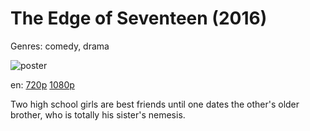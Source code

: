 # The Edge of Seventeen (2016)

Genres: comedy, drama

![poster](http://image.tmdb.org/t/p/w500/gxK80WUwkQePpXpzRdpob0i7DD5.jpg)

en:
  [720p](magnet:?xt=urn:btih:5377C16E12F433E39183DE29EB56BA2A1C79D6C9&tr=udp://glotorrents.pw:6969/announce&tr=udp://tracker.opentrackr.org:1337/announce&tr=udp://torrent.gresille.org:80/announce&tr=udp://tracker.openbittorrent.com:80&tr=udp://tracker.coppersurfer.tk:6969&tr=udp://tracker.leechers-paradise.org:6969&tr=udp://p4p.arenabg.ch:1337&tr=udp://tracker.internetwarriors.net:1337)
  [1080p](magnet:?xt=urn:btih:A3A1299AD388D7DE11E0EC85AEA3B33BC0DD117C&tr=udp://glotorrents.pw:6969/announce&tr=udp://tracker.opentrackr.org:1337/announce&tr=udp://torrent.gresille.org:80/announce&tr=udp://tracker.openbittorrent.com:80&tr=udp://tracker.coppersurfer.tk:6969&tr=udp://tracker.leechers-paradise.org:6969&tr=udp://p4p.arenabg.ch:1337&tr=udp://tracker.internetwarriors.net:1337)
  


Two high school girls are best friends until one dates the other's older brother, who is totally his sister's nemesis.